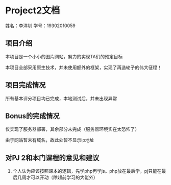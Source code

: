 # Project2文档

姓名：李洋圳
学号：19302010059

## 项目介绍
本项目是一个小小的图片网站，努力的实现TA们的预定目标

本项目全部采用原生技术，并未使用额外的框架，实现了再造轮子的伟大征程！

## 项目完成情况
所有基本评分项目均已完成，本地测试后，并未出现异常

## Bonus的完成情况
仅实现了服务器部署，其余部分未完成（服务器环境实在太恐怖了）

由于网站暂未有域名，故此处暂不显示ip地址

## 对PJ 2和本门课程的意见和建议
1. 个人认为应该按照课本的逻辑，先学php再学js。php放在最后学，pj只能在最后几周才可以开动（除超前学习的大佬外）